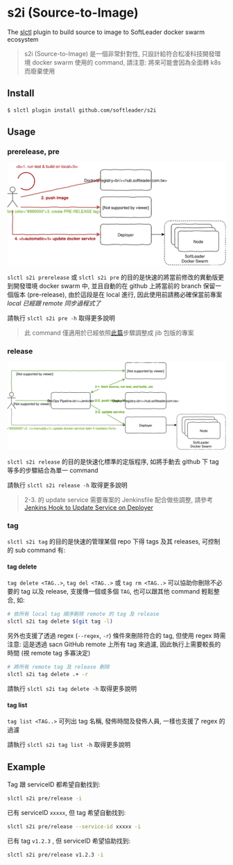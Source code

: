 # s2i (Source-to-Image)

The [slctl](https://github.com/softleader/slctl) plugin to build source to image to SoftLeader docker swarm ecosystem

> s2i (Source-to-Image) 是一個非常針對性, 只設計給符合松凌科技開發環境 docker swarm 使用的 command, 請注意: 將來可能會因為全面轉 k8s 而廢棄使用

## Install

```sh
$ slctl plugin install github.com/softleader/s2i
```

## Usage

### prerelease, pre

![](./docs/command-prerelease.svg)

`slctl s2i prerelease` 或 `slctl s2i pre` 的目的是快速的將當前修改的異動版更到開發環境 docker swarm 中, 並且自動的在 github 上將當前的 branch 保留一個版本 (pre-release),
由於這段是在 local 進行, 因此使用前請務必確保當前專案 *local 已經跟 remote 同步過程式了*

請執行 `slctl s2i pre -h` 取得更多說明

> 此 command 僅適用於已經依照[此篇](https://github.com/softleader/softleader-microservice-wiki/wiki/Using-JIB-to-build-image)步驟調整成 jib 包版的專案

### release

![](./docs/command-release.svg)

`slctl s2i release` 的目的是快速化標準的定版程序, 如將手動去 github 下 tag 等多的步驟結合為單一 command

請執行 `slctl s2i release -h` 取得更多說明

> 2-3. 的 update service 需要專案的 Jenkinsfile 配合做些調整, 請參考 [Jenkins Hook to Update Service on Deployer](https://github.com/softleader/softleader-microservice-wiki/wiki/Jenkins-Hook-to-Update-Service-on-Deployer)

### tag

`slctl s2i tag` 的目的是快速的管理某個 repo 下得 tags 及其 releases, 可控制的 sub command 有:

#### tag delete 

`tag delete <TAG..>`, `tag del <TAG..>` 或 `tag rm <TAG..>` 可以協助你刪除不必要的 tag 以及 release, 支援傳一個或多個 `TAG`, 也可以跟其他 command 輕鬆整合, 如: 

```sh
# 依所有 local tag 順序刪除 remote 的 tag 及 release
slctl s2i tag delete $(git tag -l)
```

另外也支援了透過 regex (`--regex`, `-r`) 條件來刪除符合的 tag, 但使用 regex 時需注意: 這是透過 sacn GitHub remote 上所有 tag 來過濾, 因此執行上需要較長的時間 (視 remote tag 多寡決定)

```sh
# 將所有 remote tag 及 release 刪除
slctl s2i tag delete .+ -r
```

請執行 `slctl s2i tag delete -h` 取得更多說明

#### tag list 

`tag list <TAG..>` 可列出 tag 名稱, 發佈時間及發佈人員, 一樣也支援了 regex 的過濾

請執行 `slctl s2i tag list -h` 取得更多說明

## Example

Tag 跟 serviceID 都希望自動找到: 

```sh
slctl s2i pre/release -i
```

已有 serviceID `xxxxx`, 但 tag 希望自動找到:

```sh
slctl s2i pre/release --service-id xxxxx -i
```

已有 tag `v1.2.3` , 但 serviceID 希望協助找到:

```sh
slctl s2i pre/release v1.2.3 -i
```

